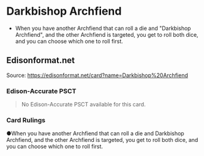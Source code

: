 # Darkbishop Archfiend

*   When you have another Archfiend that can roll a die and "Darkbishop Archfiend", and the other Archfiend is targeted, you get to roll both dice, and you can choose which one to roll first.

## Edisonformat.net

Source: https://edisonformat.net/card?name=Darkbishop%20Archfiend

### Edison-Accurate PSCT

> No Edison-Accurate PSCT available for this card.

### Card Rulings

●When you have another Archfiend that can roll a die and Darkbishop Archfiend, and the other Archfiend is targeted, you get to roll both dice, and you can choose which one to roll first.
            